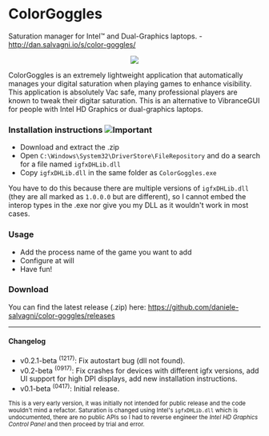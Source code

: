 # ColorGoggles

Saturation manager for Intel™ and Dual-Graphics laptops. - http://dan.salvagni.io/s/color-goggles/

<p align="center">
<img src="https://user-images.githubusercontent.com/6751621/33404619-40cd918c-d565-11e7-9d63-d0ec502b5d86.png">
</p>

ColorGoggles is an extremely lightweight application that automatically manages your digital saturation when playing games to enhance visibility.
This application is absolutely Vac safe, many professional players are known to tweak their digitar saturation.
This is an alternative to VibranceGUI for people with Intel HD Graphics or dual-graphics laptops.

### Installation instructions ![Important](https://user-images.githubusercontent.com/6751621/33405314-0f6189ca-d568-11e7-966c-d4e0d89d6f50.png)

- Download and extract the .zip
- Open `C:\Windows\System32\DriverStore\FileRepository` and do a search for a file named `igfxDHLib.dll`
- Copy `igfxDHLib.dll` in the same folder as `ColorGoggles.exe`

You have to do this because there are multiple versions of `igfxDHLib.dll` (they are all marked as `1.0.0.0` but are different), so I cannot embed the interop types in the .exe nor give you my DLL as it wouldn't work in most cases.


### Usage

- Add the process name of the game you want to add
- Configure at will
- Have fun!


### Download

You can find the latest release (.zip) here: https://github.com/daniele-salvagni/color-goggles/releases

---------------

#### Changelog

- v0.2.1-beta <sup>(1217)</sup>: Fix autostart bug (dll not found).
- v0.2-beta <sup>(0917)</sup>: Fix crashes for devices with different igfx versions, add UI support for high DPI displays, add new installation instructions.
- v0.1-beta <sup>(0417)</sup>: Initial release.


<sub>This is a very early version, it was initially not intended for public release and the code wouldn't mind a refactor. Saturation is changed using Intel's `igfxDHLib.dll` which is undocumented, there are no public APIs so I had to reverse engineer the *Intel HD Graphics Control Panel* and then proceed by trial and error.<sub>
